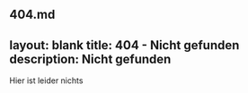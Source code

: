 404.md
---
layout: blank
title: 404 - Nicht gefunden
description: Nicht gefunden
---

Hier ist leider nichts